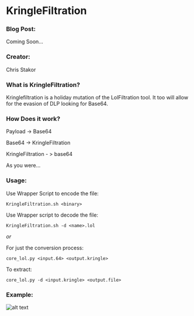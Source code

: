 # KringleFiltration

### Blog Post:
Coming Soon...

### Creator:
Chris Stakor

### What is KringleFiltration?

Kringlefiltration is a holiday mutation of the LolFiltration tool. It too will allow for the evasion of DLP looking for Base64. 

### How Does it work?
Payload -> Base64

Base64 -> KringleFiltration

KringleFiltration - > base64

As you were…

### Usage:

Use Wrapper Script to encode the file:

`KringleFiltration.sh <binary>`

Use Wrapper script to decode the file:

`KringleFiltration.sh -d <name>.lol`

*or*

For just the conversion process:

`core_lol.py <input.64> <output.kringle>`

To extract:

`core_lol.py -d <input.kringle> <output.file>`

### Example:
![alt text](https://github.com/stakor/img/blob/master/img_examp_lolfiltration.gif "Lolfiltration")
